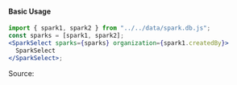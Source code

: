 #### Basic Usage

```jsx
import { spark1, spark2 } from "../../data/spark.db.js";
const sparks = [spark1, spark2];
<SparkSelect sparks={sparks} organization={spark1.createdBy}>
  SparkSelect
</SparkSelect>;
```

Source:

```js { "file": "./SparkSelect.js" }
```
